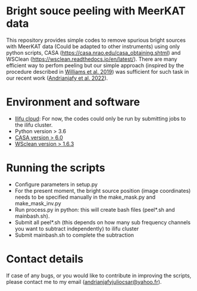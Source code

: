 # Bright souce peeling with MeerKAT data 

This repository provides simple codes to remove spurious bright sources with MeerKAT data (Could be adapted to other instruments) using only python scripts, CASA (https://casa.nrao.edu/casa_obtaining.shtml) and WSClean (https://wsclean.readthedocs.io/en/latest/). There are many efficient way to perfom peeling but our simple approach (inspired by the procedure described in  [Williams et al. 2019](https://iopscience.iop.org/article/10.3847/2515-5172/ab35d5)) was sufficient for such task in our recent work ([Andrianjafy et al. 2022](https://academic.oup.com/mnras/advance-article-abstract/doi/10.1093/mnras/stac3348/6832780)).     

# Environment and software

- [Ilifu cloud](https://docs.ilifu.ac.za/#/): For now, the codes could only be run by submitting jobs to the ilifu cluster.  
- Python version > 3.6
- [CASA version > 6.0](https://casa.nrao.edu/casa_obtaining.shtml)
- [WSclean version > 1.6.3](https://wsclean.readthedocs.io/en/latest/)

# Running the scripts 
- Configure parameters in setup.py 
- For the present moment, the bright source position (image coordinates) needs to be specified manually in the make_mask.py and make_mask_inv.py
- Run process.py in python: this will create bash files (peel*.sh and mainbash.sh).
- Submit all peel*.sh (this depends on how many sub frequency channels you want to subtract independently) to ilifu cluster
- Submit mainbash.sh to complete the subtraction

# Contact details
If case of any bugs, or you would like to contribute in improving the scripts, please contact me to my email (andrianjafyjuliocsar@yahoo.fr).
